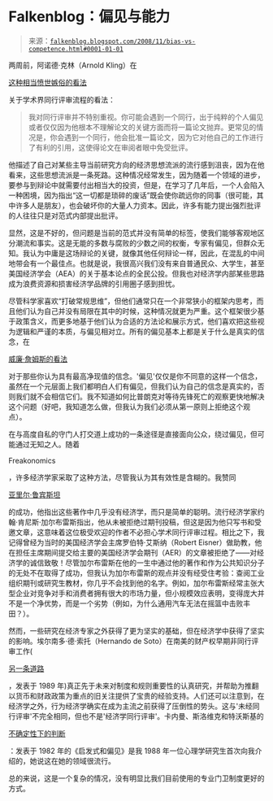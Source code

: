 <!--yml

category: 未分类

date: 2024-05-12 22:46:22

-->

# Falkenblog：偏见与能力

> 来源：[`falkenblog.blogspot.com/2008/11/bias-vs-competence.html#0001-01-01`](http://falkenblog.blogspot.com/2008/11/bias-vs-competence.html#0001-01-01)

两周前，阿诺德·克林（Arnold Kling）在

[这种相当愤世嫉俗的看法](http://econlog.econlib.org/archives/2008/11/trusting_schola.html)

关于学术界同行评审流程的看法：

> 我对同行评审并不特别重视。你可能会遇到一个同行，出于纯粹的个人偏见或者仅仅因为他根本不理解论文的关键方面而将一篇论文抛弃。更常见的情况是，你会遇到一个同行，他会批准一篇论文，因为它对他自己的工作进行了有利的引用，这使得论文在审阅者眼中免受批评。

他描述了自己对某些主导当前研究方向的经济思想流派的流行感到沮丧，因为在他看来，这些思想流派是一条死路。这种情况经常发生，因为随着一个领域的进步，要参与到辩论中就需要付出相当大的投资，但是，在学习了几年后，一个人会陷入一种困境，因为指出“这一切都是琐碎的废话”既会使你疏远你的同事（很可能，其中许多人是朋友），也会破坏你的大量人力资本。因此，许多有能力提出强烈批评的人往往只是对范式内部提出批评。

显然，这是不好的，但问题是当前的范式并没有简单的标签，使我们能够客观地区分潮流和事实。这是无能的多数与腐败的少数之间的权衡，专家有偏见，但群众无知。我认为中庸是这场辩论的关键，就像其他任何辩论一样，因此，在混乱的中间地带会有一个最佳点。也就是说，我很高兴我们没有来自普通民众、大学生，甚至美国经济学会（AEA）的关于基本论点的全民公投。但我也对经济学内部某些思路成为浪费资源和损害经济学品牌的引用圈子感到担忧。

尽管科学家喜欢“打破常规思维”，但他们通常只在一个非常狭小的框架内思考，而且他们认为自己并没有局限在其中的时候，这种情况就更为严重。这个框架很少基于政策含义，而更多地基于他们认为合适的方法论和展示方式，他们喜欢把这些视为逻辑和严谨的本质，与偏见相对立。所有的偏见基本上都是关于什么是真实的信念，在

[威廉·詹姆斯的看法](http://en.wikipedia.org/wiki/William_James)

对于那些你认为具有最高净现值的信念。'偏见'仅仅是你不同意的这样一个信念，虽然在一个元层面上我们都明白人们有偏见，但我们认为自己的信念是真实的，否则我们就不会相信它们。我不知道如何比普朗克对等待先锋死亡的观察更快地解决这个问题（好吧，我知道怎么做，但我认为我们必须从第一原则上拒绝这个观点）。

在与高度自私的守门人打交道上成功的一条途径是直接面向公众，绕过偏见，但可能通过无知之人。随着

Freakonomics

，许多经济学家采取了这种方法，尽管我认为其有效性是含糊的。我赞同

[亚里尔·鲁宾斯坦](http://arielrubinstein.tau.ac.il/papers/freak.pdf)

的成功，他指出这些著作中几乎没有经济学，而只是简单的聪明。流行经济学家约翰·肯尼斯·加尔布雷斯指出，他从未被拒绝过期刊投稿，但这是因为他只写书和受邀文章，这意味着这位极受欢迎的作者不必担心学术同行评审过程。相比之下，我记得曾经为当时的美国经济学会主席罗伯特·艾斯纳（Robert Eisner）做助教，他在担任主席期间提交给主要的美国经济学会期刊（AER）的文章被拒绝了——对经济学的诚信致敬！尽管加尔布雷斯在他的一生中通过他的著作和作为公共知识分子的无处不在取得了成功，但我认为加尔布雷斯的观点并没有经受住考验：查阅工业组织期刊或研究生教材，你几乎不会找到他的名字。例如，加尔布雷斯经常主张大型企业对竞争对手和消费者拥有很大的市场力量，但小规模效应表明，变得庞大并不是一个净优势，而是一个劣势（例如，为什么通用汽车无法在摇篮中击败丰田？）。

然而，一些研究在经济专家之外获得了更为坚实的基础，但在经济学中获得了坚实的影响。埃尔南多·德·索托（Hernando de Soto）在南美的财产权早期非同行评审工作(

[另一条道路](http://www.amazon.com/Other-Path-Invisible-Revolution-Third/dp/0060160209)

，发表于 1989 年)真正先于未来对制度和规则重要性的认真研究，并帮助为推翻以货币和财政政策为重点的旧关注提供了宝贵的经验支持。人们还可以注意到，在经济学之外，行为经济学确实在成为主流之前获得了压倒性的势头。这与'未经同行评审'不完全相同，但也不是'经济学同行评审'。卡内曼、斯洛维克和特沃斯基的

[不确定性下的判断](http://www.amazon.com/Judgment-under-Uncertainty-Heuristics-Biases/dp/0521284147)

：发表于 1982 年的《启发式和偏见》是我 1988 年一位心理学研究生首次向我介绍的，她说这在她的领域很流行。

总的来说，这是一个复杂的情况，没有明显比我们目前使用的专业门卫制度更好的方式。
